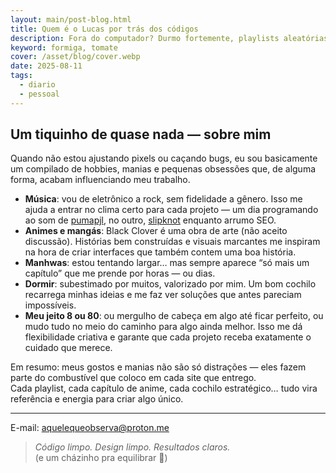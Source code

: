 ```yaml
---
layout: main/post-blog.html
title: Quem é o Lucas por trás dos códigos
description: Fora do computador? Durmo fortemente, playlists aleatórias e um leve vício em procastinar.
keyword: formiga, tomate
cover: /asset/blog/cover.webp
date: 2025-08-11
tags:
  - diario
  - pessoal
---
```


## Um tiquinho de quase nada — sobre mim

Quando não estou ajustando pixels ou caçando bugs, eu sou basicamente um compilado de hobbies, manias e pequenas obsessões que, de alguma forma, acabam influenciando meu trabalho.

- **Música**: vou de eletrônico a rock, sem fidelidade a gênero. Isso me ajuda a entrar no clima certo para cada projeto — um dia programando ao som de [pumapjl](https://youtu.be/TtLibeLGj1k?si=IE7y394uuGvEbzhY), no outro, [slipknot](https://www.youtube.com/watch?v=IBy7TCSY2wk&list=RDIBy7TCSY2wk&start_radio=1) enquanto arrumo SEO.
- **Animes e mangás**: Black Clover é uma obra de arte (não aceito discussão). Histórias bem construídas e visuais marcantes me inspiram na hora de criar interfaces que também contem uma boa história.
- **Manhwas**: estou tentando largar… mas sempre aparece “só mais um capítulo” que me prende por horas — ou dias.
- **Dormir**: subestimado por muitos, valorizado por mim. Um bom cochilo recarrega minhas ideias e me faz ver soluções que antes pareciam impossíveis.
- **Meu jeito 8 ou 80**: ou mergulho de cabeça em algo até ficar perfeito, ou mudo tudo no meio do caminho para algo ainda melhor. Isso me dá flexibilidade criativa e garante que cada projeto receba exatamente o cuidado que merece.

Em resumo: meus gostos e manias não são só distrações — eles fazem parte do combustível que coloco em cada site que entrego.  
Cada playlist, cada capítulo de anime, cada cochilo estratégico… tudo vira referência e energia para criar algo único.

---

E-mail: [aquelequeobserva@proton.me](aquelequeobserva@proton.me)

> _Código limpo. Design limpo. Resultados claros._  
> (e um cházinho pra equilibrar 🍃)
